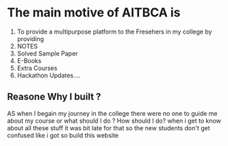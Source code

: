 <h1>The main motive of AITBCA is</h1>
<ol><li>To provide a multipurpose platform to the Fresehers in my college by providing </li> 
<li>  NOTES</li>
<li>Solved Sample Paper </li>
<li>E-Books </li> 
<li>Extra Courses</li>
<li>Hackathon Updates....</li>
  </ol>
  <h2>Reasone Why I built ?</h2> 
AS when I begain my journey in the college there were no one to guide me about my course or what should I do ? How  should I do?
when i get to know about all these stuff it was bit late for that
so the new students don't get confused like i got so build this website
